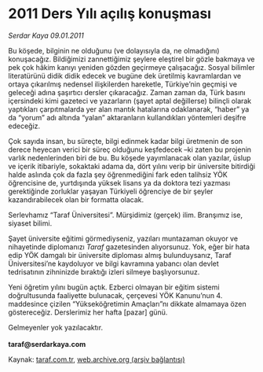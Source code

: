 # 2011 Ders Yılı açılış konuşması

*Serdar Kaya 09.01.2011*

<div class="yazi"><p>Bu köşede, bilginin ne olduğunu (ve dolayısıyla da, ne olmadığını) konuşacağız. Bildiğimizi zannettiğimiz şeylere eleştirel bir gözle bakmaya ve pek çok hâkim kanıyı yeniden gözden geçirmeye çalışacağız. Sosyal bilimler literatürünü didik didik edecek ve bugüne dek üretilmiş kavramlardan ve ortaya çıkarılmış nedensel ilişkilerden hareketle, Türkiye’nin geçmişi ve geleceği adına şaşırtıcı dersler çıkaracağız. Zaman zaman da, Türk basını içersindeki kimi gazeteci ve yazarların (şayet aptal değillerse) bilinçli olarak yaptıkları çarpıtmalarda yer alan mantık hatalarına odaklanarak, “haber” ya da “yorum” adı altında “yalan” aktaranların kullandıkları yöntemleri deşifre edeceğiz.</p>
<p>Çok sayıda insan, bu süreçte, bilgi edinmek kadar bilgi üretmenin de son derece heyecan verici bir süreç olduğunu keşfedecek –ki zaten bu projenin varlık nedenlerinden biri de bu. Bu köşede yayımlanacak olan yazılar, üslup ve içerik itibariyle, sokaktaki adama da, dört yılını verip bir üniversite bitirdiği halde aslında çok da fazla şey öğrenmediğini fark eden talihsiz YÖK öğrencisine de, yurtdışında yüksek lisans ya da doktora tezi yazması gerektiğinde zorluklar yaşayan Türkiyeli öğrenciye de bir şeyler kazandırabilecek olan bir formatta olacak.</p>
<p>Serlevhamız “Taraf Üniversitesi”. Mürşidimiz (gerçek) ilim. Branşımız ise, siyaset bilimi.</p>
<p>Şayet üniversite eğitimi görmediyseniz, yazıları muntazaman okuyor ve nihayetinde diplomanızı <i>Taraf</i> gazetesinden alıyorsunuz. Yok, eğer bir hata edip YÖK damgalı bir üniversite diploması almış bulunduysanız, Taraf Üniversitesi’ne kaydoluyor ve bilgi kavramına yabancı olan devlet tedrisatının zihninizde bıraktığı izleri silmeye başlıyorsunuz.</p>
<p>Yeni öğretim yılını bugün açtık. Ezberci olmayan bir eğitim sistemi doğrultusunda faaliyette bulunacak, çerçevesi YÖK Kanunu’nun 4. maddesince çizilen “Yükseköğretimin Amaçları”nı dikkate almamaya özen göstereceğiz. Derslerimiz her hafta [pazar] günü.</p>
<p>Gelmeyenler yok yazılacaktır.<br/><br/><b>taraf@serdarkaya.com</b></p>
</div>

Kaynak: [taraf.com.tr](http://www.taraf.com.tr:80/serdar-kaya/makale-2011-ders-yili-acilis-konusmasi.htm), [web.archive.org (arşiv bağlantısı)](http://web.archive.org/web/20131210015952/http://www.taraf.com.tr:80/serdar-kaya/makale-2011-ders-yili-acilis-konusmasi.htm)
